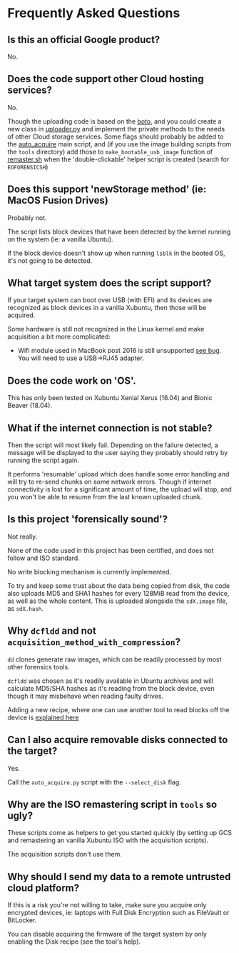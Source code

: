 # Frequently Asked Questions

## Is this an official Google product?

No.

## Does the code support other Cloud hosting services?

No.

Though the uploading code is based on the [boto](https://github.com/boto/boto),
and you could create a new class in
[uploader.py](https://github.com/google/GiftStick/blob/master/auto_forensicate/uploader.py)
and implement the private methods to the needs of other Cloud storage services.
Some flags should probably be added to the
[auto_acquire](https://github.com/google/GiftStick/blob/master/auto_forensicate/auto_acquire.py)
main script, and (if you use the image building scripts from the `tools`
directory) add those to `make_bootable_usb_image` function of
[remaster.sh](https://github.com/google/GiftStick/blob/master/tools/remaster.sh)
when the 'double-clickable' helper script is created (search for `EOFORENSICSH`)

## Does this support 'newStorage method' (ie: MacOS Fusion Drives)

Probably not.

The script lists block devices that have been detected by the kernel running on
the system (ie: a vanilla Ubuntu).

If the block device doesn't show up when running `lsblk` in the booted OS, it's
not going to be detected.

## What target system does the script support?

If your target system can boot over USB (with EFI) and its devices are
recognized as block devices in a vanilla Xubuntu, then those will be acquired.

Some hardware is still not recognized in the Linux kernel and make acquisition a
bit more complicated:

* Wifi module used in MacBook post 2016 is still unsupported [see
  bug](https://bugzilla.kernel.org/show_bug.cgi?id=193121). You will need to use
  a USB->RJ45 adapter.

## Does the code work on 'OS'.

This has only been tested on Xubuntu Xenial Xerus (16.04) and Bionic Beaver
(18.04).

## What if the internet connection is not stable?

Then the script will most likely fail. Depending on the failure detected, a
message will be displayed to the user saying they probably should retry by
running the script again.

It performs 'resumable' upload which does handle some error handling and will
try to re-send chunks on some network errors. Though if internet connectivity
is lost for a significant amount of time, the upload will stop, and you won't be
able to resume from the last known uploaded chunk.

## Is this project 'forensically sound'?

Not really.

None of the code used in this project has been certified, and does not follow
and ISO standard.

No write blocking mechanism is currently implemented.

To try and keep some trust about the data being copied from disk, the code also
uploads MD5 and SHA1 hashes for every 128MiB read from the device, as well as
the whole content. This is uploaded alongside the `sdX.image` file, as
`sdX.hash`.

## Why `dcfldd` and not `acquisition_method_with_compression`?

`dd` clones generate raw images, which can be readily processed by most other
forensics tools.

`dcfldd` was chosen as it's readily available in Ubuntu archives and will
calculate MD5/SHA hashes as it's reading from the block device, even though it
may misbehave when reading faulty drives.

Adding a new recipe, where one can use another tool to read blocks off the
device is [explained here](doc/new_recipe.md)

## Can I also acquire removable disks connected to the target?

Yes.

Call the `auto_acquire.py` script with the `--select_disk` flag.

## Why are the ISO remastering script in `tools` so ugly?

These scripts come as helpers to get you started quickly (by setting up GCS and
remastering an vanilla Xubuntu ISO with the acquisition scripts).

The acquisition scripts don't use them.

## Why should I send my data to a remote untrusted cloud platform?

If this is a risk you're not willing to take, make sure you acquire only
encrypted devices, ie: laptops with Full Disk Encryption such as FileVault or
BitLocker.

You can disable acquiring the firmware of the target system by only enabling the
Disk recipe (see the tool's help).
